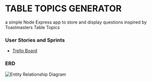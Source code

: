 # TABLE TOPICS GENERATOR

a simple Node Express app to store and display questions inspired by Toastmasters Table Topics

### User Stories and Sprints

* [Trello Board](https://trello.com/b/zj2oKdoA/table-topics-generator)

### ERD

![Entity Relationship Diagram](/assets/some.jpg)
